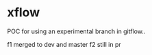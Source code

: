 # xflow
POC for using an experimental branch in gitflow..

f1 merged to dev and master
f2 still in pr